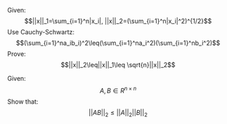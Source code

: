 Given:
$$||x||_1=\sum_{i=1}^n|x_i|, ||x||_2=(\sum_{i=1}^n|x_i|^2)^{1/2}$$
Use Cauchy-Schwartz:
$$(\sum_{i=1}^na_ib_i)^2\leq(\sum_{i=1}^na_i^2)(\sum_{i=1}^nb_i^2)$$
Prove:
$$||x||_2\leq||x||_1\leq \sqrt{n}||x||_2$$

Given:
$$A,B\in R^{n\times n}$$Show that:
$$||AB||_2\leq||A||_2||B||_2$$